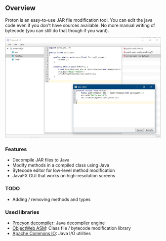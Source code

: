## Overview
Proton is an easy-to-use JAR file modification tool. You can edit the java code even if you don't have sources available.
No more manual writing of bytecode (you can still do that though if you want).

![Screenshot](assets/screenshot.jpg)

### Features
- Decompile JAR files to Java
- Modify methods in a compiled class using Java
- Bytecode editor for low-level method modification
- JavaFX GUI that works on high-resolution screens

### TODO
- Adding / removing methods and types

### Used libraries
- [Procyon decompiler](https://bitbucket.org/mstrobel/procyon): Java decompiler engine
- [ObjectWeb ASM](https://asm.ow2.io/): Class file / bytecode modification library
- [Apache Commons IO](https://commons.apache.org/proper/commons-io/): Java I/O utilities